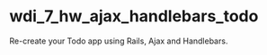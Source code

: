 wdi_7_hw_ajax_handlebars_todo
=============================

Re-create your Todo app using Rails, Ajax and Handlebars. 
